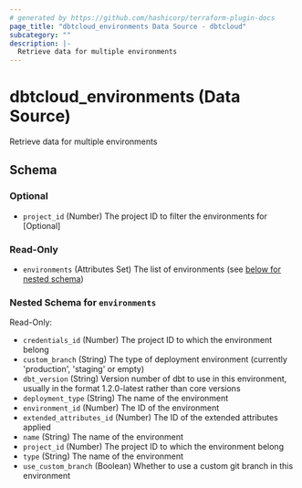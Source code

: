 ```yaml
---
# generated by https://github.com/hashicorp/terraform-plugin-docs
page_title: "dbtcloud_environments Data Source - dbtcloud"
subcategory: ""
description: |-
  Retrieve data for multiple environments
---
```


# dbtcloud_environments (Data Source)

Retrieve data for multiple environments



<!-- schema generated by tfplugindocs -->
## Schema

### Optional

- `project_id` (Number) The project ID to filter the environments for [Optional]

### Read-Only

- `environments` (Attributes Set) The list of environments (see [below for nested schema](#nestedatt--environments))

<a id="nestedatt--environments"></a>
### Nested Schema for `environments`

Read-Only:

- `credentials_id` (Number) The project ID to which the environment belong
- `custom_branch` (String) The type of deployment environment (currently 'production', 'staging' or empty)
- `dbt_version` (String) Version number of dbt to use in this environment, usually in the format 1.2.0-latest rather than core versions
- `deployment_type` (String) The name of the environment
- `environment_id` (Number) The ID of the environment
- `extended_attributes_id` (Number) The ID of the extended attributes applied
- `name` (String) The name of the environment
- `project_id` (Number) The project ID to which the environment belong
- `type` (String) The name of the environment
- `use_custom_branch` (Boolean) Whether to use a custom git branch in this environment
